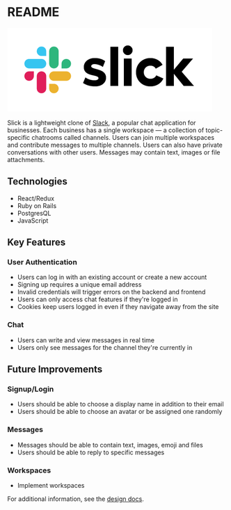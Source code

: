 # README

![logo](./app/assets/images/slick_logo_big.png)

Slick is a lightweight clone of [Slack](https://www.slack.com), a popular chat application for businesses. Each business has a single workspace — a collection of topic-specific chatrooms called channels. Users can join multiple workspaces and contribute messages to multiple channels. Users can also have private conversations with other users. Messages may contain text, images or file attachments.

## Technologies
- React/Redux
- Ruby on Rails
- PostgresQL
- JavaScript

## Key Features
### User Authentication
- Users can log in with an existing account or create a new account
- Signing up requires a unique email address
- Invalid credentials will trigger errors on the backend and frontend
- Users can only access chat features if they're logged in
- Cookies keep users logged in even if they navigate away from the site

### Chat
- Users can write and view messages in real time
- Users only see messages for the channel they're currently in

## Future Improvements
### Signup/Login
- Users should be able to choose a display name in addition to their email
- Users should be able to choose an avatar or be assigned one randomly
### Messages
- Messages should be able to contain text, images, emoji and files
- Users should be able to reply to specific messages
### Workspaces
- Implement workspaces

For additional information, see the [design docs](https://github.com/twofford/Slick/wiki).
